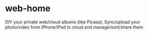 # web-home
DIY your private web/cloud albums (like Picasa); Sync/upload your photo/video from iPhone/iPad to cloud and manage/sort/share them
